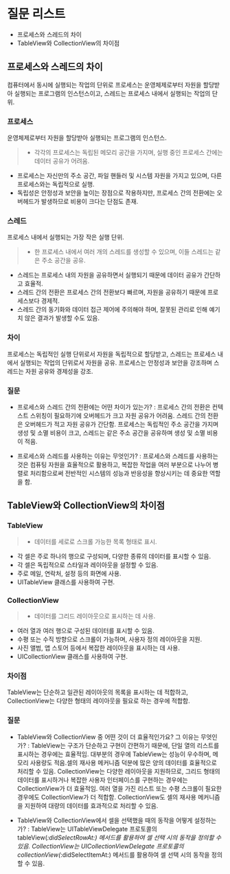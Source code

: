 # 질문 리스트
- 프로세스와 스레드의 차이
- TableView와 CollectionView의 차이점

## 프로세스와 스레드의 차이
컴퓨터에서 동시에 실행되는 작업의 단위로 프로세스는 운영체제로부터 자원을 할당받아 실행되는 프로그램의 인스턴스이고, 스레드는 프로세스 내에서 실행되는 작업의 단위.
### 프로세스
운영체제로부터 자원을 할당받아 실행되는 프로그램의 인스턴스. 
> - 각각의 프로세스는 독립된 메모리 공간을 가지며, 실행 중인 프로세스 간에는 데이터 공유가 어려움. 
- 프로세스는 자신만의 주소 공간, 파일 핸들러 및 시스템 자원을 가지고 있으며, 다른 프로세스와는 독립적으로 실행. 
- 독립성은 안정성과 보안을 높이는 장점으로 작용하지만, 프로세스 간의 전환에는 오버헤드가 발생하므로 비용이 크다는 단점도 존재.

### 스레드
 프로세스 내에서 실행되는 가장 작은 실행 단위.
> - 한 프로세스 내에서 여러 개의 스레드를 생성할 수 있으며, 이들 스레드는 같은 주소 공간을 공유. 
- 스레드는 프로세스 내의 자원을 공유하면서 실행되기 때문에 데이터 공유가 간단하고 효율적. 
- 스레드 간의 전환은 프로세스 간의 전환보다 빠르며, 자원을 공유하기 때문에 프로세스보다 경제적. 
- 스레드 간의 동기화와 데이터 접근 제어에 주의해야 하며, 잘못된 관리로 인해 예기치 않은 결과가 발생할 수도 있음.

### 차이
프로세스는 독립적인 실행 단위로서 자원을 독립적으로 할당받고, 스레드는 프로세스 내에서 실행되는 작업의 단위로서 자원을 공유. 
프로세스는 안정성과 보안을 강조하며 스레드는 자원 공유와 경제성을 강조.


### 질문 
- 프로세스와 스레드 간의 전환에는 어떤 차이가 있는가?
: 프로세스 간의 전환은 컨텍스트 스위칭이 필요하기에 오버헤드가 크고 자원 공유가 어려움. 스레드 간의 전환은 오버헤드가 적고 자원 공유가 간단함. 
프로세스는 독립적인 주소 공간을 가지며 생성 및 소멸 비용이 크고, 스레드는 같은 주소 공간을 공유하며 생성 및 소멸 비용이 적음.

- 프로세스와 스레드를 사용하는 이유는 무엇인가?
: 프로세스와 스레드를 사용하는 것은 컴퓨팅 자원을 효율적으로 활용하고, 복잡한 작업을 여러 부분으로 나누어 병렬로 처리함으로써 전반적인 시스템의 성능과 반응성을 향상시키는 데 중요한 역할을 함. 


## TableView와 CollectionView의 차이점

### TableView
> - 데이터를 세로로 스크롤 가능한 목록 형태로 표시.
- 각 셀은 주로 하나의 행으로 구성되며, 다양한 종류의 데이터를 표시할 수 있음.
- 각 셀은 독립적으로 스타일과 레이아웃을 설정할 수 있음.
- 주로 메일, 연락처, 설정 등의 화면에 사용.
- UITableView 클래스를 사용하여 구현.


### CollectionView
> - 데이터를 그리드 레이아웃으로 표시하는 데 사용.
- 여러 열과 여러 행으로 구성된 데이터를 표시할 수 있음.
- 수평 또는 수직 방향으로 스크롤이 가능하며, 사용자 정의 레이아웃을 지원.
-  사진 앨범, 앱 스토어 등에서 복잡한 레이아웃을 표시하는 데 사용.
- UICollectionView 클래스를 사용하여 구현.

### 차이점
TableView는 단순하고 일관된 레이아웃의 목록을 표시하는 데 적합하고, CollectionView는 다양한 형태의 레이아웃을 필요로 하는 경우에 적합함. 

### 질문
- TableView와 CollectionView 중 어떤 것이 더 효율적인가요? 그 이유는 무엇인가?
: TableView는 구조가 단순하고 구현이 간편하기 때문에, 단일 열의 리스트를 표시하는 경우에는 효율적임. 대부분의 경우에 TableView는 성능이 우수하며, 메모리 사용량도 적음.셀의 재사용 메커니즘 덕분에 많은 양의 데이터를 효율적으로 처리할 수 있음.
CollectionView는 다양한 레이아웃을 지원하므로, 그리드 형태의 데이터를 표시하거나 복잡한 사용자 인터페이스를 구현하는 경우에는 CollectionView가 더 효율적임.
여러 열을 가진 리스트 또는 수평 스크롤이 필요한 경우에도 CollectionView가 더 적합함. CollectionView도 셀의 재사용 메커니즘을 지원하여 대량의 데이터를 효과적으로 처리할 수 있음.

- TableView와 CollectionView에서 셀을 선택했을 때의 동작을 어떻게 설정하는가?
: TableView는 UITableViewDelegate 프로토콜의 tableView(_:didSelectRowAt:) 메서드를 활용하여 셀 선택 시의 동작을 정의할 수 있음.
CollectionView는 UICollectionViewDelegate 프로토콜의 collectionView(_:didSelectItemAt:) 메서드를 활용하여 셀 선택 시의 동작을 정의할 수 있음.
